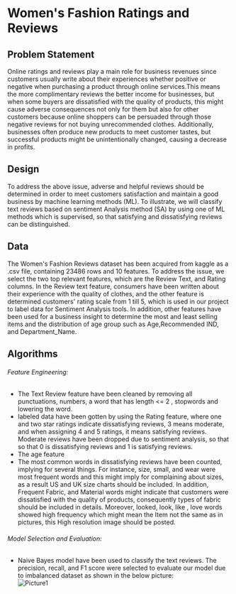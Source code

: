 # Women's Fashion Ratings and Reviews



## Problem Statement 
Online ratings and reviews play a main role for business revenues since customers usually write about their experiences whether positive or negative when purchasing a product through online services.This means the more complimentary reviews the better income for businesses, but when some buyers are dissatisfied with the quality of products, this might cause adverse consequences not only for them but also for other customers because online shoppers can be persuaded through those negative reviews for not buying unrecommended clothes. Additionally, businesses often produce new products to meet customer tastes, but successful products might be unintentionally changed, causing a decrease in profits. 


## Design 
To address the above issue, adverse and helpful reviews should be determined in order to meet customers satisfaction and maintain a good business by machine learning methods (ML). To illustrate, we will classify text reviews based on sentiment Analysis method (SA) by using one of ML methods which is supervised, so that satisfying and dissatisfying reviews can be distinguished.


## Data
The Women's Fashion Reviews dataset has been acquired from kaggle as a .csv file, containing 23486 rows and 10 features. To address the issue, we select the two top relevant features, which are the Review Text, and Rating columns. In the Review text feature, consumers have been written about their experience with the quality of clothes, and the other feature is determined customers' rating scale from 1 till 5, which is used in our project to label data for Sentiment Analysis tools. In addition, other features have been used for a business insight to determine the most and least selling items and the distribution of age group such as Age,Recommended IND, and Department_Name.


## Algorithms 

###### Feature Engineering: 
- The Text Review feature have been cleaned by removing all punctuations, numbers, a word that has length <= 2 , stopwords and lowering the word.
- labeled data have been gotten by using the Rating feature, where one and two star ratings indicate dissatisfying reviews, 3 means moderate, and when assigning 4 and 5 ratings, it means satisfying reviews. Moderate reviews have been dropped due to sentiment analysis, so that so that 0 is dissatisfying reviews and 1 is satisfying reviews.
- The age feature
- The most common words in dissatisfying reviews have been counted, implying for several things. For instance, size, small, and wear were most frequent words and this might imply for complaining about sizes, as a result US and UK size charts should be included. In addition, Frequent Fabric, and Material words might indicate that customers were dissatisfied with the quality of products, consequently types of fabric should be included in details. Moreover, looked, look, like , love words showed high frequency which might mean the Item not the same as in pictures, this High resolution image should be posted.

###### Model Selection and Evaluation:
- Naive Bayes model have been used to classify the text reviews. The precision, recall, and F1 score were selected to evaluate our model due to imbalanced dataset as shown in the below picture:  
 ![Picture1](https://user-images.githubusercontent.com/93191265/141857467-52cc1496-e02d-4ba6-b98c-57e20b82f639.png)


